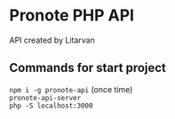 # Pronote PHP API

API created by Litarvan

## Commands for start project

`npm i -g pronote-api` (once time)
<br />
`pronote-api-server`
<br />
`php -S localhost:3000`